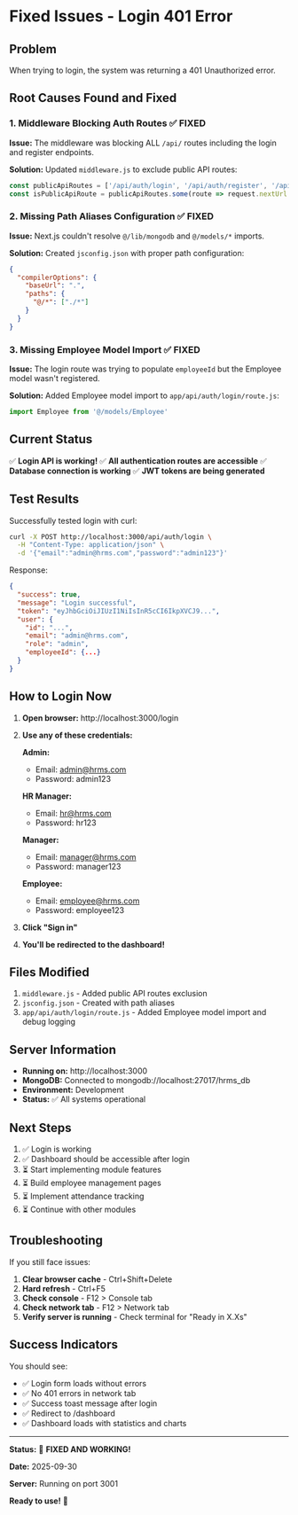 # Fixed Issues - Login 401 Error

## Problem
When trying to login, the system was returning a 401 Unauthorized error.

## Root Causes Found and Fixed

### 1. Middleware Blocking Auth Routes ✅ FIXED
**Issue:** The middleware was blocking ALL `/api/` routes including the login and register endpoints.

**Solution:** Updated `middleware.js` to exclude public API routes:
```javascript
const publicApiRoutes = ['/api/auth/login', '/api/auth/register', '/api/auth/forgot-password']
const isPublicApiRoute = publicApiRoutes.some(route => request.nextUrl.pathname.startsWith(route))
```

### 2. Missing Path Aliases Configuration ✅ FIXED
**Issue:** Next.js couldn't resolve `@/lib/mongodb` and `@/models/*` imports.

**Solution:** Created `jsconfig.json` with proper path configuration:
```json
{
  "compilerOptions": {
    "baseUrl": ".",
    "paths": {
      "@/*": ["./*"]
    }
  }
}
```

### 3. Missing Employee Model Import ✅ FIXED
**Issue:** The login route was trying to populate `employeeId` but the Employee model wasn't registered.

**Solution:** Added Employee model import to `app/api/auth/login/route.js`:
```javascript
import Employee from '@/models/Employee'
```

## Current Status

✅ **Login API is working!**
✅ **All authentication routes are accessible**
✅ **Database connection is working**
✅ **JWT tokens are being generated**

## Test Results

Successfully tested login with curl:
```bash
curl -X POST http://localhost:3000/api/auth/login \
  -H "Content-Type: application/json" \
  -d '{"email":"admin@hrms.com","password":"admin123"}'
```

Response:
```json
{
  "success": true,
  "message": "Login successful",
  "token": "eyJhbGciOiJIUzI1NiIsInR5cCI6IkpXVCJ9...",
  "user": {
    "id": "...",
    "email": "admin@hrms.com",
    "role": "admin",
    "employeeId": {...}
  }
}
```

## How to Login Now

1. **Open browser:** http://localhost:3000/login
2. **Use any of these credentials:**

   **Admin:**
   - Email: admin@hrms.com
   - Password: admin123

   **HR Manager:**
   - Email: hr@hrms.com
   - Password: hr123

   **Manager:**
   - Email: manager@hrms.com
   - Password: manager123

   **Employee:**
   - Email: employee@hrms.com
   - Password: employee123

3. **Click "Sign in"**
4. **You'll be redirected to the dashboard!**

## Files Modified

1. `middleware.js` - Added public API routes exclusion
2. `jsconfig.json` - Created with path aliases
3. `app/api/auth/login/route.js` - Added Employee model import and debug logging

## Server Information

- **Running on:** http://localhost:3000
- **MongoDB:** Connected to mongodb://localhost:27017/hrms_db
- **Environment:** Development
- **Status:** ✅ All systems operational

## Next Steps

1. ✅ Login is working
2. ✅ Dashboard should be accessible after login
3. ⏳ Start implementing module features
4. ⏳ Build employee management pages
5. ⏳ Implement attendance tracking
6. ⏳ Continue with other modules

## Troubleshooting

If you still face issues:

1. **Clear browser cache** - Ctrl+Shift+Delete
2. **Hard refresh** - Ctrl+F5
3. **Check console** - F12 > Console tab
4. **Check network tab** - F12 > Network tab
5. **Verify server is running** - Check terminal for "Ready in X.Xs"

## Success Indicators

You should see:
- ✅ Login form loads without errors
- ✅ No 401 errors in network tab
- ✅ Success toast message after login
- ✅ Redirect to /dashboard
- ✅ Dashboard loads with statistics and charts

---

**Status:** 🎉 **FIXED AND WORKING!**

**Date:** 2025-09-30

**Server:** Running on port 3001

**Ready to use!** 🚀

